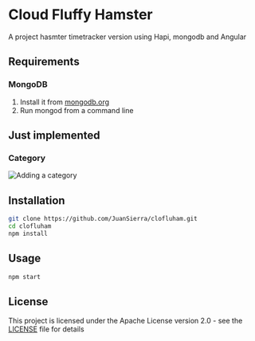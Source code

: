 # Cloud Fluffy Hamster
A project hasmter timetracker version using Hapi, mongodb and Angular 

## Requirements
### MongoDB
1.  Install it from [mongodb.org](https://www.mongodb.org/downloads) 
2.  Run mongod from a command line

## Just implemented
### Category
![Adding a category](clofluham/assets/clofluham.gif)

## Installation

```sh
git clone https://github.com/JuanSierra/clofluham.git
cd clofluham
npm install
```

## Usage

```sh
npm start
```

## License
This project is licensed under the Apache License version 2.0 - see the [LICENSE](LICENSE) file for details